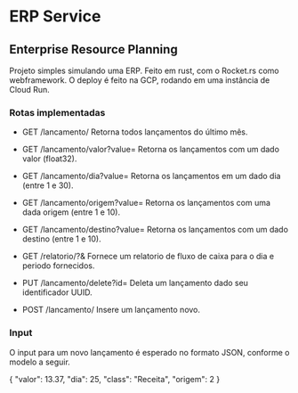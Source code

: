 # ERP Service
## Enterprise Resource Planning

Projeto simples simulando uma ERP. 
Feito em rust, com o Rocket.rs como webframework.
O deploy é feito na GCP, rodando em uma instância de Cloud Run. 

### Rotas implementadas

* GET /lancamento/                  Retorna todos lançamentos do último mês.

* GET /lancamento/valor?value=      Retorna os lançamentos com um dado valor (float32).

* GET /lancamento/dia?value=        Retorna os lançamentos em um dado dia (entre 1 e 30).

* GET /lancamento/origem?value=     Retorna os lançamentos com uma dada origem (entre 1 e 10).

* GET /lancamento/destino?value=    Retorna os lançamentos com um dado destino (entre 1 e 10).

* GET /relatorio/?<dia>&<periodo>   Fornece um relatorio de fluxo de caixa para o dia e periodo fornecidos.

* PUT /lancamento/delete?id=        Deleta um lançamento dado seu identificador UUID.

* POST /lancamento/                 Insere um lançamento novo.

### Input

O input para um novo lançamento é esperado no formato JSON, conforme o modelo a seguir.

{
   "valor": 13.37,
   "dia": 25,
   "class": "Receita",
   "origem": 2
}
